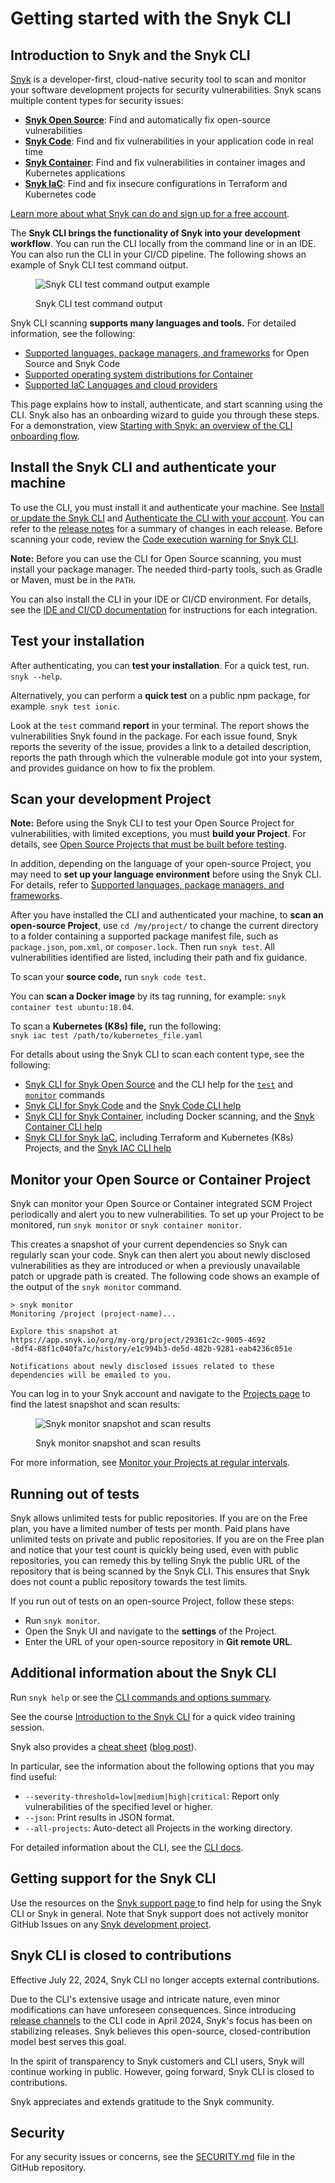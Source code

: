 # Getting started with the Snyk CLI

## Introduction to Snyk and the Snyk CLI

[Snyk](https://snyk.io/) is a developer-first, cloud-native security tool to scan and monitor your software development projects for security vulnerabilities. Snyk scans multiple content types for security issues:

- [**Snyk Open Source**](https://docs.snyk.io/scan-using-snyk/snyk-open-source): Find and automatically fix open-source vulnerabilities
- [**Snyk Code**](https://docs.snyk.io/scan-using-snyk/snyk-code): Find and fix vulnerabilities in your application code in real time
- [**Snyk Container**](https://docs.snyk.io/scan-using-snyk/snyk-container): Find and fix vulnerabilities in container images and Kubernetes applications
- [**Snyk IaC**](https://docs.snyk.io/scan-using-snyk/scan-infrastructure): Find and fix insecure configurations in Terraform and Kubernetes code

[Learn more about what Snyk can do and sign up for a free account](https://snyk.io/).

The **Snyk CLI brings the functionality of Snyk into your development workflow**. You can run the CLI locally from the command line or in an IDE. You can also run the CLI in your CI/CD pipeline. The following shows an example of Snyk CLI test command output.

<figure><img src="https://github.com/snyk/user-docs/raw/HEAD/docs/.gitbook/assets/snyk-cli-screenshot.png" alt="Snyk CLI test command output example"><figcaption><p>Snyk CLI test command output</p></figcaption></figure>

Snyk CLI scanning **supports many languages and tools.** For detailed information, see the following:

- [Supported languages, package managers, and frameworks](https://docs.snyk.io/getting-started/supported-languages-frameworks-and-feature-availability-overview) for Open Source and Snyk Code
- [Supported operating system distributions for Container](https://docs.snyk.io/scan-with-snyk/snyk-container/how-snyk-container-works/supported-operating-system-distributions)
- [Supported IaC Languages and cloud providers](https://docs.snyk.io/scan-with-snyk/snyk-iac/supported-iac-languages-cloud-providers-and-cloud-resources)

This page explains how to install, authenticate, and start scanning using the CLI. Snyk also has an onboarding wizard to guide you through these steps. For a demonstration, view [Starting with Snyk: an overview of the CLI onboarding flow](https://www.youtube.com/watch?v=adj3VF82-v8).

## Install the Snyk CLI and authenticate your machine

To use the CLI, you must install it and authenticate your machine. See [Install or update the Snyk CLI](https://docs.snyk.io/snyk-cli/install-the-snyk-cli) and [Authenticate the CLI with your account](https://docs.snyk.io/snyk-cli/authenticate-the-cli-with-your-account). You can refer to the [release notes](https://github.com/snyk/cli/releases) for a summary of changes in each release. Before scanning your code, review the [Code execution warning for Snyk CLI](https://docs.snyk.io/snyk-cli/code-execution-warning-for-snyk-cli).

**Note:** Before you can use the CLI for Open Source scanning, you must install your package manager. The needed third-party tools, such as Gradle or Maven, must be in the `PATH`.

You can also install the CLI in your IDE or CI/CD environment. For details, see the [IDE and CI/CD documentation](https://docs.snyk.io/scm-ide-and-ci-cd-workflow-and-integrations) for instructions for each integration.

## Test your installation

After authenticating, you can **test your installation**. For a quick test, run. `snyk --help`.

Alternatively, you can perform a **quick test** on a public npm package, for example. `snyk test ionic`.

Look at the `test` command **report** in your terminal. The report shows the vulnerabilities Snyk found in the package. For each issue found, Snyk reports the severity of the issue, provides a link to a detailed description, reports the path through which the vulnerable module got into your system, and provides guidance on how to fix the problem.

## Scan your development Project

**Note:** Before using the Snyk CLI to test your Open Source Project for vulnerabilities, with limited exceptions, you must **build your Project**. For details, see [Open Source Projects that must be built before testing](https://docs.snyk.io/snyk-cli/scan-and-maintain-projects-using-the-cli/snyk-cli-for-open-source/open-source-projects-that-must-be-built-before-testing-with-the-snyk-cli).

In addition, depending on the language of your open-source Project, you may need to **set up your language environment** before using the Snyk CLI. For details, refer to [Supported languages, package managers, and frameworks](https://docs.snyk.io/supported-languages-package-managers-and-frameworks).

After you have installed the CLI and authenticated your machine, to **scan an open-source Project**, use `cd /my/project/` to change the current directory to a folder containing a supported package manifest file, such as `package.json`, `pom.xml`, or `composer.lock`. Then run `snyk test`. All vulnerabilities identified are listed, including their path and fix guidance.

To scan your **source code,** run `snyk code test`.

You can **scan a Docker image** by its tag running, for example: `snyk container test ubuntu:18.04`.

To scan a **Kubernetes (K8s) file,** run the following:\
`snyk iac test /path/to/kubernetes_file.yaml`

For details about using the Snyk CLI to scan each content type, see the following:

- [Snyk CLI for Snyk Open Source](https://docs.snyk.io/snyk-cli/scan-and-maintain-projects-using-the-cli/snyk-cli-for-open-source) and the CLI help for the [`test`](https://docs.snyk.io/snyk-cli/commands/test) and [`monitor`](https://docs.snyk.io/snyk-cli/commands/monitor) commands
- [Snyk CLI for Snyk Code](https://docs.snyk.io/snyk-cli/commands/code) and the [Snyk Code CLI help](https://docs.snyk.io/snyk-cli/scan-and-maintain-projects-using-the-cli/snyk-cli-for-snyk-code)
- [Snyk CLI for Snyk Container](https://docs.snyk.io/snyk-cli/commands/container), including Docker scanning, and the [Snyk Container CLI help](https://docs.snyk.io/snyk-cli/scan-and-maintain-projects-using-the-cli/snyk-cli-for-snyk-container)
- [Snyk CLI for Snyk IaC](https://docs.snyk.io/snyk-cli/scan-and-maintain-projects-using-the-cli/snyk-cli-for-iac), including Terraform and Kubernetes (K8s) Projects, and the [Snyk IAC CLI help](https://docs.snyk.io/snyk-cli/commands/iac)

## Monitor your Open Source or Container Project

Snyk can monitor your Open Source or Container integrated SCM Project periodically and alert you to new vulnerabilities. To set up your Project to be monitored, run `snyk monitor` or `snyk container monitor`.

This creates a snapshot of your current dependencies so Snyk can regularly scan your code. Snyk can then alert you about newly disclosed vulnerabilities as they are introduced or when a previously unavailable patch or upgrade path is created. The following code shows an example of the output of the `snyk monitor` command.

```
> snyk monitor
Monitoring /project (project-name)...

Explore this snapshot at
https://app.snyk.io/org/my-org/project/29361c2c-9005-4692
-8df4-88f1c040fa7c/history/e1c994b3-de5d-482b-9281-eab4236c851e

Notifications about newly disclosed issues related to these
dependencies will be emailed to you.
```

You can log in to your Snyk account and navigate to the [Projects page](https://app.snyk.io/projects) to find the latest snapshot and scan results:

<figure><img src="https://github.com/snyk/user-docs/raw/HEAD/docs/.gitbook/assets/monitor (1).png" alt="Snyk monitor snapshot and scan results"><figcaption><p>Snyk monitor snapshot and scan results</p></figcaption></figure>

For more information, see [Monitor your Projects at regular intervals](https://docs.snyk.io/snyk-cli/scan-and-maintain-projects-using-the-cli/monitor-your-projects-at-regular-intervals).

## Running out of tests

Snyk allows unlimited tests for public repositories. If you are on the Free plan, you have a limited number of tests per month. Paid plans have unlimited tests on private and public repositories. If you are on the Free plan and notice that your test count is quickly being used, even with public repositories, you can remedy this by telling Snyk the public URL of the repository that is being scanned by the Snyk CLI. This ensures that Snyk does not count a public repository towards the test limits.

If you run out of tests on an open-source Project, follow these steps:

- Run `snyk monitor`.
- Open the Snyk UI and navigate to the **settings** of the Project.
- Enter the URL of your open-source repository in **Git remote URL**.

## Additional information about the Snyk CLI

Run `snyk help` or see the [CLI commands and options summary](https://docs.snyk.io/snyk-cli/cli-commands-and-options-summary).

See the course [Introduction to the Snyk CLI](https://learn.snyk.io/lesson/snyk-cli/https://learn.snyk.io/lesson/snyk-cli/) for a quick video training session.

Snyk also provides a [cheat sheet](https://res.cloudinary.com/snyk/image/upload/v1664236143/cheat-sheets/cheat-sheet-snyk-cli-v3.pdf) ([blog post](https://snyk.io/blog/snyk-cli-cheat-sheet/)).

In particular, see the information about the following options that you may find useful:

- `--severity-threshold=low|medium|high|critical`: Report only vulnerabilities of the specified level or higher.
- `--json`: Print results in JSON format.
- `--all-projects`: Auto-detect all Projects in the working directory.

For detailed information about the CLI, see the [CLI docs](https://docs.snyk.io/snyk-cli).

## Getting support for the Snyk CLI

Use the resources on the [Snyk support page ](https://support.snyk.io)to find help for using the Snyk CLI or Snyk in general. Note that Snyk support does not actively monitor GitHub Issues on any [Snyk development project](https://github.com/snyk).

## Snyk CLI is closed to contributions

Effective July 22, 2024, Snyk CLI no longer accepts external contributions.

Due to the CLI's extensive usage and intricate nature, even minor modifications can have unforeseen consequences. Since introducing [release channels](https://docs.snyk.io/snyk-cli/releases-and-channels-for-the-snyk-cli) to the CLI code in April 2024, Snyk's focus has been on stabilizing releases. Snyk believes this open-source, closed-contribution model best serves this goal.

In the spirit of transparency to Snyk customers and CLI users, Snyk will continue working in public. However, going forward, Snyk CLI is closed to contributions.

Snyk appreciates and extends gratitude to the Snyk community.

## Security

For any security issues or concerns, see the [SECURITY.md](https://github.com/snyk/snyk/blob/master/SECURITY.md) file in the GitHub repository.
